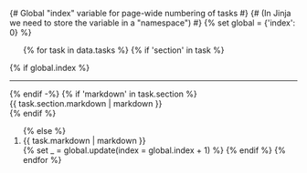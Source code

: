 {# Global "index" variable for page-wide numbering of tasks #}
{# (In Jinja we need to store the variable in a "namespace") #}
{% set global = {'index': 0} %}

<ol start="{{ global.index }}">
{% for task in data.tasks %}
    {% if 'section' in task %}
        </ol>
        {% if global.index %}<hr>{% endif -%}
        {% if 'markdown' in task.section %}
            <div class="group-heading">
                {{ task.section.markdown | markdown }}
            </div>
        {% endif %}
        <ol start="{{ global.index }}">
    {% else %}
        <li>
            {{ task.markdown | markdown }}
        </li>
        {% set _ = global.update(index = global.index + 1) %}
    {% endif %}
{% endfor %}
</ol>
